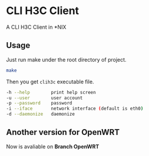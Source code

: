 # CLI H3C Client

A CLI H3C Client in \*NIX

## Usage

Just run make under the root directory of project.

```bash
make
```

Then you get `clih3c` executable file.

```bash
-h --help        print help screen
-u --user        user account
-p --password    password
-i --iface       network interface (default is eth0)
-d --daemonize   daemonize
```

## Another version for OpenWRT
Now is avaliable on **Branch OpenWRT**
